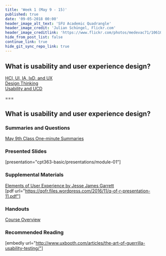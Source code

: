 ```yaml
---
title: 'Week 1 (May 9 - 15)'
published: true
date: '09-05-2018 00:00'
header_image_alt_text: 'SFU Academic Quadrangle'
header_image_credit: 'Julian Schüngel, Flickr.com'
header_image_creditlink: 'https://www.flickr.com/photos/medevac71/10610701655/'
hide_from_post_list: false
continue_link: true
hide_git_sync_repo_link: true
---
```


## What is usability and user experience design?
[HCI, UI, IA, IxD, and UX](../../presentations/module-01?target=_blank#/module-01-4)  
[Design Thinking](../../presentations/module-01?target=_blank#/module-01-5?target=_blank)  
[Usability and UCD](../../presentations/module-01?target=_blank#/module-01-6?target=_blank)  

===

## **What is usability and user experience design?**

### Summaries and Questions  
[May 9th Class One-minute Summaries](https://sso.canvaslms.com/courses/1413912/assignments/9519517)

### Presented Slides  
[presentation="cpt363-basic/presentations/module-01"]

### Supplemental Materials  
[Elements of User Experience by Jesse James Garrett](https://qofr.files.wordpress.com/2016/11/q-of-r-presentation-11.pdf)  
[pdf url="https://qofr.files.wordpress.com/2016/11/q-of-r-presentation-11.pdf"]

### Handouts
[Course Overview](https://sso.canvaslms.com/courses/1413912/files/folder/Handouts/Course%20Overview)  

### Recommended Reading  
[embedly url="http://www.uxbooth.com/articles/the-art-of-guerrilla-usability-testing/"]
